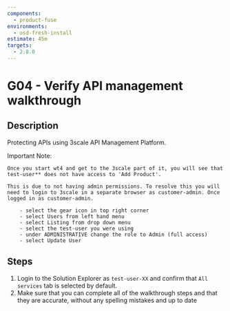 ```yaml
---
components:
  - product-fuse
environments:
  - osd-fresh-install
estimate: 45m
targets:
  - 2.8.0
---
```


# G04 - Verify API management walkthrough

## Description

Protecting APIs using 3scale API Management Platform.

Important Note:

    Once you start wt4 and get to the 3scale part of it, you will see that test-user** does not have access to 'Add Product'.

    This is due to not having admin permissions. To resolve this you will need to login to 3scale in a separate browser as customer-admin. Once logged in as customer-admin.

        - select the gear icon in top right corner
        - select Users from left hand menu
        - select Listing from drop down menu
        - select the test-user you were using
        - under ADMINISTRATIVE change the role to Admin (full access)
        - select Update User

## Steps

1. Login to the Solution Explorer as `test-user-XX` and confirm that `All services` tab is selected by default.
2. Make sure that you can complete all of the walkthrough steps and that they are accurate, without any spelling mistakes and up to date
